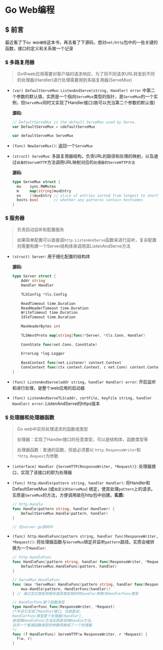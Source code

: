 # Go Web编程


## $ 前言

最近看了下`Go Web编程`这本书，再去看了下源码，想对`net/http`包中的一些关键的函数，接口的定义和关系做一个记录

### $ 多路复用器

> Go中web应用需要对客户端的请求响应，为了将不同请求URL转发到不同的处理器(Handler)进行处理需要用到多路复用器(ServeMux)

- `(var) DefaultServeMux`: `ListenAndServe(string, Handler) error` 中第二个参数的默认值，实质是一个指向`ServeMux`类型的指针，是`ServeMux`的一个实例，但`ServeMux`同时又实现了Handler接口(故可以充当第二个参数的默认值)

  **源码:**

  ```go
  // DefaultServeMux is the default ServeMux used by Serve.
  var DefaultServeMux = &defaultServeMux
  
  var defaultServeMux ServeMux
  ```

  

- `(func) NewServeMux()`: 返回一个`ServeMux`

- `(struct) ServeMux`: 多路复用器结构，负责URL的路径和处理的映射，以及通过`自身的ServeHTTP`方法调用URL映射对应的`处理器的ServeHTTP方法`

  **源码:**

  ```go
  type ServeMux struct {
  	mu    sync.RWMutex
  	m     map[string]muxEntry
  	es    []muxEntry // slice of entries sorted from longest to shortest.
  	hosts bool       // whether any patterns contain hostnames
  }
  ```

  

### $  服务器

> 负责启动监听和配置服务
>
> 如果简单配置可以直接调`http.ListenAndServe`函数来进行监听，复杂配置则需要构建一个Server结构体来调用其ListenAndServe方法

- `(struct) Server`: 用于细化配置的结构体

  **源码:**

  ```go
  type Server struct {
      Addr string
      Handler Handler
      
      TLSConfig *tls.Config
      
      ReadTimeout time.Duration
      ReadHeaderTimeout time.Duration
      WriteTimeout time.Duration
      IdleTimeout time.Duration
      
      MaxHeaderBytes int
      
      TLSNextProto map[string]func(*Server, *tls.Conn, Handler)
      
      ConnState func(net.Conn, ConnState)
      
      ErrorLog *log.Logger
      
      BaseContext func(net.Listener) context.Context
      ConnContext func(ctx context.Context, c net.Conn) context.Context
  }
  ```

- `(func) ListenAndServe(addr string, handler Handler) error`: 开启监听和进行处理，是整个web应用的启动器

- `(func) ListenAndServeTLS(addr, certFile, keyFile string, handler Handler) error`: ListenAndServe的https版本

### $  处理器和处理器函数

> Go web中实际处理请求的函数或类型
>
> 处理器：实现了Handler接口的任意类型，可以是结构体，函数类型等
>
> 处理器函数：普通的函数，但是必须要以 `http.ResponseWriter`和`*http.Request`为参数



- `(interface) Handler {ServeHTTP(ResponseWriter, *Request)}`: 处理器接口，实现了该接口的即为处理器

- `(func) http.Handle(pattern string, handler Handler)`: 将Handler和DefaultServeMux (或`自定义的ServeMux`) 绑定，使其处理`pattern`上的请求。实质是`ServeMux`的方法，方便调用故在http包中创建。**实质:**

  ```go
  // http.Handle
  func Handle(pattern string, handler Handleer) {
      DefaultServeMux.Handle(pattern, handler)
  }
  
  // 在server.go源码中
  ```

  

- `(func) http.HandleFunc(pattern string, handler func(ResponseWriter, *Request))`: 将处理器函数与`ServeMux`绑定并监听`pattern`路径。实质会被转换为一个`Handler`:

  ```go
  // http.HandleFunc
  func HandleFunc(pattern string, handler func(ResponseWriter, *Request)) {
      DefaultServeMux.HandleFunc(pattern, handler)
  }
  
  // ServeMux.HandleFunc
  func (mux *ServeMux) HandleFunc(pattern string, handler func(ResponseWriter, *Request)) {
      mux.Handle(pattern, HandlerFunc(handler))
  } // 通过显式类型转换将底层类型相同的handler转换为HandlerFunc类型
  
  // HandlerFunc是个函数类型
  type HandlerFunc func(ResponseWriter, *Request)
  /*并且它实现了Handler接口，也就是说，
  HandlerFunc类型是个处理器(Handler),
  故调用HandleFunc方法实质是调用Handle方法，
  且将一个普通函数类型的参数转换成了一个处理器
  */
  func (f HandlerFunc) ServeHTTP(w ResponseWriter, r *Request) {
    f(w, r)
  }
  ```

    

  

